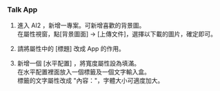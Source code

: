 ### Talk App
1. 進入 AI2 ，新增一專案。可新增喜歡的背景圖。<br>
在屬性視窗，點[背景圖面] -> [上傳文件]，選擇以下載的圖片，確定即可。

2. 請將屬性中的 [標題] 改成 App 的作用。

3. 新增一個 [水平配置] ，將寬度屬性設為填滿。<br>
    在水平配置裡面放入一個標籤及一個文字輸入盒。<br>
    標籤的文字屬性改成 "內容："，字體大小可適度加大。

